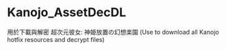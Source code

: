 # Kanojo_AssetDecDL
用於下載與解密 超次元彼女: 神姫放置の幻想楽園 (Use to download all Kanojo hotfix resources and decrypt files)

